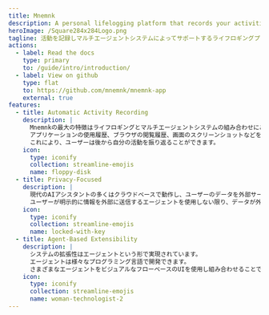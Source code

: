 ```yaml
---
title: Mnemnk
description: A personal lifelogging platform that records your activities and enhances them through a continuously running multi-agent system.
heroImage: /Square284x284Logo.png
tagline: 活動を記録しマルチエージェントシステムによってサポートするライフロギングプラットフォーム
actions:
  - label: Read the docs
    type: primary
    to: /guide/intro/introduction/
  - label: View on github
    type: flat
    to: https://github.com/mnemnk/mnemnk-app
    external: true
features:
  - title: Automatic Activity Recording
    description: |
      Mnemnkの最大の特徴はライフロギングとマルチエージェントシステムの組み合わせにあります。
      アプリケーションの使用履歴、ブラウザの閲覧履歴、画面のスクリーンショットなどを自動的に収集し、時系列で整理します。
      これにより、ユーザーは後から自分の活動を振り返ることができます。
    icon:
      type: iconify
      collection: streamline-emojis
      name: floppy-disk
  - title: Privacy-Focused
    description: |
      現代のAIアシスタントの多くはクラウドベースで動作し、ユーザーのデータを外部サーバーに送信する必要がありますが、Mnemnkはすべての情報をローカルに保存し、ローカル環境で動作するエージェントによって処理します。
      ユーザーが明示的に情報を外部に送信するエージェントを使用しない限り、データが外部に送信されることはありません。
    icon:
      type: iconify
      collection: streamline-emojis
      name: locked-with-key
  - title: Agent-Based Extensibility
    description: |
      システムの拡張性はエージェントという形で実現されています。
      エージェントは様々なプログラミング言語で開発できます。
      さまざまなエージェントをビジュアルなフローベースのUIを使用し組み合わせることで、プログラミングの知識がなくても複数のエージェントを連携させた複雑なシステムを構築することができます。
    icon:
      type: iconify
      collection: streamline-emojis
      name: woman-technologist-2
---
```


